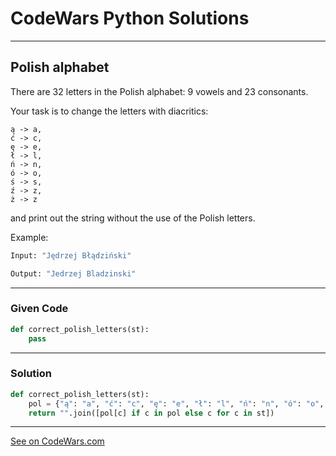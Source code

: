 # CodeWars Python Solutions

---

## Polish alphabet

There are 32 letters in the Polish alphabet: 9 vowels and 23 consonants.

Your task is to change the letters with diacritics:


```
ą -> a,
ć -> c,
ę -> e,
ł -> l,
ń -> n,
ó -> o,
ś -> s,
ź -> z,
ż -> z
```


and print out the string without the use of the Polish letters.

Example:

```python
Input: "Jędrzej Błądziński"
```

```python
Output: "Jedrzej Bladzinski"
```

---

### Given Code


```python
def correct_polish_letters(st):
    pass
```

---

### Solution


```python
def correct_polish_letters(st):
    pol = {"ą": "a", "ć": "c", "ę": "e", "ł": "l", "ń": "n", "ó": "o", "ś": "s", "ź": "z", "ż": "z"}
    return "".join([pol[c] if c in pol else c for c in st])
```

---


[See on CodeWars.com](https://www.codewars.com/kata/57ab2d6072292dbf7c000039/)
